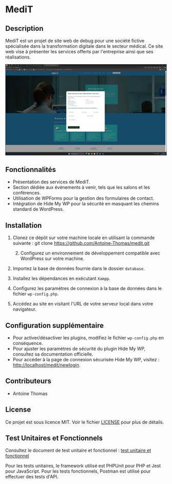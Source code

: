 # MediT

## Description

MediT est un projet de site web de debug pour une société fictive spécialisée dans la transformation digitale dans le secteur médical. Ce site web vise à présenter les services offerts par l'entreprise ainsi que ses réalisations.

[![Aperçu de MediT](https://github.com/Antoine-Thomas/medit/blob/main/medit.png)](https://www.canva.com/design/DAGFGtmJJjI/NTf-ykokpPiHxKyLygoeag/view?utm_content=DAGFGtmJJjI&utm_campaign=designshare&utm_medium=link&utm_source=editor)

## Fonctionnalités

- Présentation des services de MediT.
- Section dédiée aux événements à venir, tels que les salons et les conférences.
- Utilisation de WPForms pour la gestion des formulaires de contact.
- Intégration de Hide My WP pour la sécurité en masquant les chemins standard de WordPress.

## Installation

1. Clonez ce dépôt sur votre machine locale en utilisant la commande suivante :
   git clone https://github.com/Antoine-Thomas/medit.git

   2. Configurez un environnement de développement compatible avec WordPress sur votre machine.
3. Importez la base de données fournie dans le dossier `database`.
4. Installez les dépendances en exécutant `Xampp`.
5. Configurez les paramètres de connexion à la base de données dans le fichier `wp-config.php`.
6. Accédez au site en visitant l'URL de votre serveur local dans votre navigateur.

## Configuration supplémentaire

- Pour activer/désactiver les plugins, modifiez le fichier `wp-config.php` en conséquence.
- Pour ajuster les paramètres de sécurité du plugin Hide My WP, consultez sa documentation officielle.
- Pour accéder à la page de connexion sécurisée Hide My WP, visitez : [http://localhost/medit/newlogin](http://localhost/medit/newlogin).

## Contributeurs

- Antoine Thomas

## License

Ce projet est sous licence MIT. Voir le fichier [LICENSE](LICENSE) pour plus de détails.

## Test Unitaires et Fonctionnels

Consultez le document de test unitaire et fonctionnel : [test unitaire et fonctionnel](https://github.com/Antoine-Thomas/medit/blob/main/Debugtestunitaireetfonctionnel.pdf)

Pour les tests unitaires, le framework utilisé est PHPUnit pour PHP et Jest pour JavaScript.
Pour les tests fonctionnels, Postman est utilisé pour effectuer des tests d'API.

   

